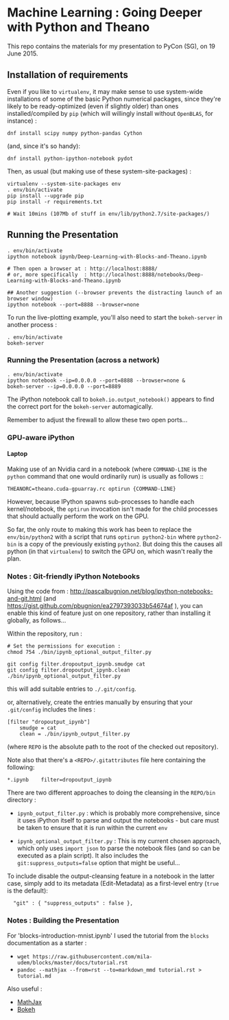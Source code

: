 # Machine Learning : Going Deeper with Python and Theano

This repo contains the materials for my presentation to PyCon (SG), on 19 June 2015.

## Installation of requirements

Even if you like to ```virtualenv```, it may make sense to use system-wide
installations of some of the basic Python numerical packages, since 
they're likely to be ready-optimized (even if slightly older) than ones 
installed/compiled by ```pip``` (which will willingly install without 
```OpenBLAS```, for instance) : 

```
dnf install scipy numpy python-pandas Cython 
```

(and, since it's so handy):

```
dnf install python-ipython-notebook pydot
```


Then, as usual (but making use of these system-site-packages) :

```
virtualenv --system-site-packages env
. env/bin/activate
pip install --upgrade pip
pip install -r requirements.txt 

# Wait 10mins (107Mb of stuff in env/lib/python2.7/site-packages/)
```

## Running the Presentation

```
. env/bin/activate
ipython notebook ipynb/Deep-Learning-with-Blocks-and-Theano.ipynb 

# Then open a browser at : http://localhost:8888/
# or, more specifically  : http://localhost:8888/notebooks/Deep-Learning-with-Blocks-and-Theano.ipynb

## Another suggestion (--browser prevents the distracting launch of an browser window)
ipython notebook --port=8888 --browser=none
```

To run the live-plotting example, you'll also need to start the 
``bokeh-server`` in another process :

```
. env/bin/activate
bokeh-server
```

### Running the Presentation (across a network)

```
. env/bin/activate
ipython notebook --ip=0.0.0.0 --port=8888 --browser=none &
bokeh-server --ip=0.0.0.0 --port=8889
```
The iPython notebook call to ``bokeh.io.output_notebook()`` appears 
to find the correct port for the ``bokeh-server`` automagically.

Remember to adjust the firewall to allow these two open ports...

### GPU-aware iPython

#### Laptop 

Making use of an Nvidia card in a notebook (where ``COMMAND-LINE`` is 
the ``python`` command that one would ordinarily run) is usually as follows ::

```
THEANORC=theano.cuda-gpuarray.rc optirun {COMMAND-LINE}
```

However, because IPython spawns sub-processes to handle each kernel/notebook,
the ``optirun`` invocation isn't made for the child processes that should actually
perform the work on the GPU.  

So far, the only route to making this work has been to replace the 
``env/bin/python2`` with a script that runs ``optirun python2-bin`` where 
``python2-bin`` is a copy of the previously existing ``python2``.  But doing this
the causes all python (in that ``virtualenv``) to switch the GPU on, which 
wasn't really the plan.



### Notes : Git-friendly iPython Notebooks

Using the code from : http://pascalbugnion.net/blog/ipython-notebooks-and-git.html (and
https://gist.github.com/pbugnion/ea2797393033b54674af ), 
you can enable this kind of feature just on one repository, 
rather than installing it globally, as follows...

Within the repository, run : 
```
# Set the permissions for execution :
chmod 754 ./bin/ipynb_optional_output_filter.py

git config filter.dropoutput_ipynb.smudge cat
git config filter.dropoutput_ipynb.clean ./bin/ipynb_optional_output_filter.py
```
this will add suitable entries to ``./.git/config``.

or, alternatively, create the entries manually by ensuring that your ``.git/config`` includes the lines :
```
[filter "dropoutput_ipynb"]
	smudge = cat
	clean = ./bin/ipynb_output_filter.py
```
(where ``REPO`` is the absolute path to the root of the checked out repository).


Note also that there's a ``<REPO>/.gitattributes`` file here containing the following:
```
*.ipynb    filter=dropoutput_ipynb
```

There are two different approaches to doing the cleansing in the ``REPO/bin`` directory : 

* ``ipynb_output_filter.py`` : which is probably more comprehensive, since it uses iPython itself
  to parse and output the notebooks - but care must be taken to ensure that it is run within the current ``env``
  
* ``ipynb_optional_output_filter.py`` : This is my current chosen approach, which only uses
  ``import json`` to parse the notebook files (and so can be executed as a plain script).  It 
  also includes the ``git:suppress_outputs=false`` option that might be useful...

To include disable the output-cleansing feature in a notebook in the latter case, 
simply add to its metadata (Edit-Metadata) as a first-level entry (``true`` is the default): 

```
  "git" : { "suppress_outputs" : false },
```

### Notes : Building the Presentation

For 'blocks-introduction-mnist.ipynb' I used the tutorial 
from the ``blocks`` documentation as a starter :

* ```wget https://raw.githubusercontent.com/mila-udem/blocks/master/docs/tutorial.rst```
* ```pandoc --mathjax --from=rst --to=markdown_mmd tutorial.rst > tutorial.md```

Also useful :

* [MathJax](http://nbviewer.ipython.org/github/olgabot/ipython/blob/master/examples/Notebook/Typesetting%20Math%20Using%20MathJax.ipynb)
* [Bokeh](http://bokeh.pydata.org/en/latest/docs/quickstart.html)



